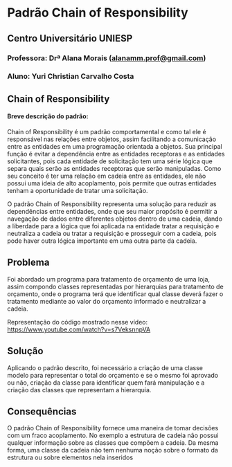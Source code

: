 # Padrão Chain of Responsibility

## Centro Universitário UNIESP

### Professora: Drª Alana Morais ([alanamm.prof@gmail.com](mailto:alanamm.prof@gmail.com))

### Aluno: Yuri Christian Carvalho Costa

## Chain of Responsibility

#### Breve descrição do padrão:

Chain of Responsibility é um padrão comportamental e como tal ele é responsável nas relações entre objetos, assim facilitando a comunicação entre as entidades em uma programação orientada a objetos. Sua principal função é evitar a dependência entre as entidades receptoras e as entidades solicitantes, pois cada entidade de solicitação tem uma série lógica que separa quais serão as entidades receptoras que serão manipuladas. Como seu conceito é ter uma relação em cadeia entre as entidades, ele não possui uma ideia de alto acoplamento, pois permite que outras entidades tenham a oportunidade de tratar uma solicitação.

O padrão Chain of Responsibility representa uma solução para reduzir as dependências entre entidades, onde que seu maior propósito é permitir a navegação de dados entre diferentes objetos dentro de uma cadeia, dando a liberdade para a lógica que foi aplicada na entidade tratar a requisição e neutraliza a cadeia ou tratar a requisição e prosseguir com a cadeia, pois pode haver outra lógica importante em uma outra parte da cadeia.

## Problema

Foi abordado um programa para tratamento de orçamento de uma loja, assim compondo classes representadas por hierarquias para tratamento de orçamento, onde o programa terá que identificar qual classe deverá fazer o tratamento mediante ao valor do orçamento informado e neutralizar a cadeia.

Representação do código mostrado nesse vídeo: https://www.youtube.com/watch?v=s7VeksnnpVA

## Solução

Aplicando o padrão descrito, foi necessário a criação de uma classe modelo para representar o total do orçamento e se o mesmo foi aprovado ou não, criação da classe para identificar quem fará manipulação e a criação das classes que representam a hierarquia.

## Consequências

O padrão Chain of Responsibility fornece uma maneira de tomar decisões com um fraco acoplamento. No exemplo a estrutura de cadeia não possui qualquer informação sobre as classes que compõem a cadeia. Da mesma forma, uma classe da cadeia não tem nenhuma noção sobre o formato da estrutura ou sobre elementos nela inseridos
